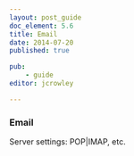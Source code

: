 ```yaml
---
layout: post_guide
doc_element: 5.6
title: Email
date: 2014-07-20
published: true

pub: 
	- guide
editor: jcrowley

---
```


### Email
Server settings: POP|IMAP, etc.


